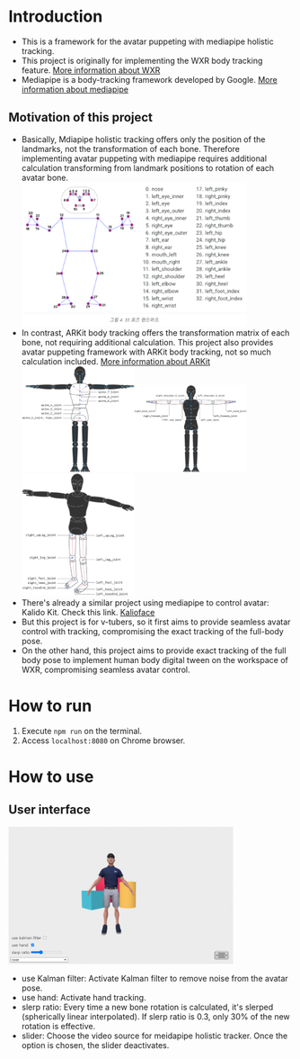 # Introduction
- This is a framework for the avatar puppeting with mediapipe holistic tracking.
- This project is originally for implementing the WXR body tracking feature. [More information about WXR](https://www.wxr.onl/)
- Mediapipe is a body-tracking framework developed by Google. [More information about mediapipe](https://developers.google.com/mediapipe)
## Motivation of this project
- <span>Basically, Mdiapipe holistic tracking offers only the position of the landmarks, not the transformation of each bone. Therefore implementing avatar puppeting with mediapipe requires additional calculation transforming from landmark positions to rotation of each avatar bone.</span><br><img src="./public/img/landmarks.png" alt="drawing" width="400"/>
- <span>In contrast, ARKit body tracking offers the transformation matrix of each bone, not requiring additional calculation. This project also provides avatar puppeting framework with ARKit body tracking, not so much calculation included. <a href="https://developer.apple.com/documentation/arkit/arkit_in_ios/content_anchors/validating_a_model_for_motion_capture">More information about ARKit</a></span><br><img src="./public/img/arkitbones1.png" width="200"/><img src="./public/img/arkitbones3.png" width="200"/><img src="./public/img/arkitbones4.png" width="200"/>
- There's already a similar project using mediapipe to control avatar: Kalido Kit. Check this link. [Kalioface](https://3d.kalidoface.com/)
- But this project is for v-tubers, so it first aims to provide seamless avatar control with tracking, compromising the exact tracking of the full-body pose.
- On the other hand, this project aims to provide exact tracking of the full body pose to implement human body digital tween on the workspace of WXR, compromising seamless avatar control.

# How to run
1. Execute `npm run` on the terminal.
2. Access `localhost:8080` on Chrome browser.

# How to use
## User interface
<img src="./public/img/page.png" width="400"></img>
- use Kalman filter: Activate Kalman filter to remove noise from the avatar pose.
- use hand: Activate hand tracking.
- slerp ratio: Every time a new bone rotation is calculated, it's slerped (spherically linear interpolated). If slerp ratio is 0.3, only 30% of the new rotation is effective.
- slider: Choose the video source for meidapipe holistic tracker. Once the option is chosen, the slider deactivates.
